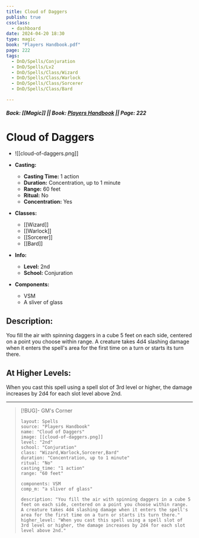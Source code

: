 ```yaml
---
title: Cloud of Daggers
publish: true
cssclass:
  - dashboard
date: 2024-04-20 18:30
type: magic
book: "Players Handbook.pdf"
page: 222
tags:
  - DnD/Spells/Conjuration
  - DnD/Spells/Lv2
  - DnD/Spells/Class/Wizard
  - DnD/Spells/Class/Warlock
  - DnD/Spells/Class/Sorcerer
  - DnD/Spells/Class/Bard

---
```


##### Back: [[Magic]] || Book: [Players Handbook](https://drive.google.com/drive/folders/1O5bhpYizcIT5xxAoLOuzCRht_PVS7VSG?usp=sharing) || Page: 222

# Cloud of Daggers
- ![[cloud-of-daggers.png]]
- **Casting:**
    - **Casting Time:** 1 action
    - **Duration:** Concentration, up to 1 minute
    - **Range:** 60 feet
    - **Ritual:** No
    - **Concentration:** Yes
- **Classes:**
    - [[Wizard]]
    - [[Warlock]]
    - [[Sorcerer]]
    - [[Bard]]

- **Info:**
    - **Level:** 2nd
    - **School:** Conjuration
- **Components:**
    - VSM
    - A sliver of glass

## Description:
You fill the air with spinning daggers in a cube 5 feet on each side, centered on a point you choose within range. A creature takes 4d4 slashing damage when it enters the spell's area for the first time on a turn or starts its turn there.

## At Higher Levels:
When you cast this spell using a spell slot of 3rd level or higher, the damage increases by 2d4 for each slot level above 2nd.

---

> [!BUG]- GM's Corner
>
> ```statblock
> layout: Spells
> source: "Players Handbook"
> name: "Cloud of Daggers"
> image: [[cloud-of-daggers.png]]
> level: "2nd"
> school: "Conjuration"
> class: "Wizard,Warlock,Sorcerer,Bard"
> duration: "Concentration, up to 1 minute"
> ritual: "No"
> casting_time: "1 action"
> range: "60 feet"
>
> components: VSM
> comp_m: "a sliver of glass"
>
> description: "You fill the air with spinning daggers in a cube 5 feet on each side, centered on a point you choose within range. A creature takes 4d4 slashing damage when it enters the spell's area for the first time on a turn or starts its turn there."
> higher_level: "When you cast this spell using a spell slot of 3rd level or higher, the damage increases by 2d4 for each slot level above 2nd."
> ```
